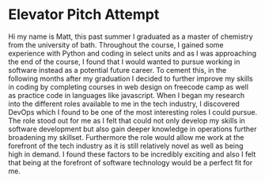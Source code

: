 # Elevator Pitch Attempt 

Hi my name is Matt, this past summer I graduated as a master of chemistry from the university of bath. Throughout the course, I
gained some experience with Python and coding in select units and as I was approaching the end of the course, I found that I would
wanted to pursue working in software instead as a potential future career. To cement this, in the following months after my
graduation I decided to further improve my skills in coding by completing courses in web design on freecode camp as well as practice
code in languages like javascript. When I began my research into the different roles available to me in the tech industry,
I discovered DevOps which I found to be one of the most interesting roles I could pursue. The role stood out for me as I felt that
could not only develop my skills in software development but also gain deeper knowledge in operations further broadening my skillset.
Furthermore the role would allow me work at the forefront of the tech industry as it is still relatively novel as well 
as being high in demand. I found these factors to be incredibly exciting and also I felt that being at the forefront of 
software technology would be a perfect fit for me.
